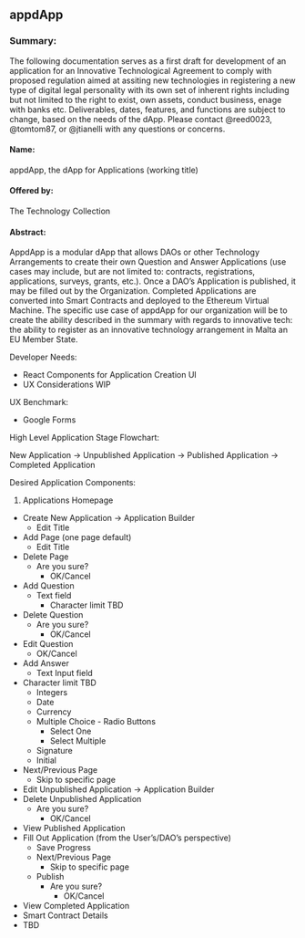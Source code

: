 ## appdApp

### Summary:

The following documentation serves as a first draft for development of an application for an Innovative Technological Agreement to comply with proposed regulation aimed at assiting new technologies in registering a new type of digital legal personality with its own set of inherent rights including but not limited to the right to exist, own assets, conduct business, enage with banks etc. Deliverables, dates, features, and functions are subject to change, based on the needs of the dApp. Please contact @reed0023, @tomtom87, or @jtianelli with any questions or concerns. 

#### Name: 

appdApp, the dApp for Applications (working title)

#### Offered by: 

The Technology Collection

#### Abstract:

AppdApp is a modular dApp that allows DAOs or other Technology Arrangements to create their own Question and Answer Applications (use cases may include, but are not limited to: contracts, registrations, applications, surveys, grants, etc.). Once a DAO’s Application is published, it may be filled out by the Organization. Completed Applications are converted into Smart Contracts and deployed to the Ethereum Virtual Machine. The specific use case of appdApp for our organization will be to create the ability described in the summary with regards to innovative tech: the ability to register as an innovative technology arrangement in Malta an EU Member State.

Developer Needs:

 - React Components for Application Creation UI
 - UX Considerations WIP

UX Benchmark: 

 - Google Forms

High Level Application Stage Flowchart:

New Application → Unpublished Application → Published Application → Completed Application

Desired Application Components:

1. Applications Homepage	
  - Create New Application → Application Builder
    - Edit Title
  - Add Page (one page default)
    - Edit Title
  - Delete Page
    - Are you sure?
      - OK/Cancel
  - Add Question
    - Text field
      - Character limit TBD
  - Delete Question
    - Are you sure?
      - OK/Cancel
  - Edit Question
    - OK/Cancel
  - Add Answer
    - Text Input field
  - Character limit TBD
    - Integers
    - Date
    - Currency
    - Multiple Choice - Radio Buttons
      - Select One
      - Select Multiple
    - Signature
    - Initial
  - Next/Previous Page
    - Skip to specific page
  - Edit Unpublished Application → Application Builder
  - Delete Unpublished Application
    - Are you sure?
      - OK/Cancel
 - View Published Application
 - Fill Out Application (from the User’s/DAO’s perspective)
    - Save Progress
    - Next/Previous Page
      - Skip to specific page
    - Publish
      - Are you sure?
        - OK/Cancel
  - View Completed Application
  - Smart Contract Details
  - TBD
